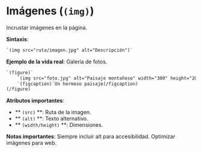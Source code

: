 # Imágenes (``(img)``)

Incrustar imágenes en la página.

**Sintaxis**:

```html
`(img src="ruta/imagen.jpg" alt="Descripción")`
```

**Ejemplo de la vida real**: Galería de fotos.

```html
`(figure)`
    `(img src="foto.jpg" alt="Paisaje montañoso" width="300" height="200")`
    `(figcaption)`Un hermoso paisaje(/figcaption)
(/figure)
```

**Atributos importantes**:
- ** ``(src)`` **: Ruta de la imagen.
- ** ``(alt)`` **: Texto alternativo.
- ** ``(width/height)`` **: Dimensiones.

**Notas importantes**: Siempre incluir alt para accesibilidad. Optimizar imágenes para web.